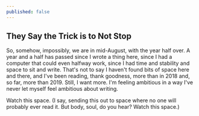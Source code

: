 ```yaml
---
published: false
---
```

## They Say the Trick is to Not Stop

So, somehow, impossibly, we are in mid-August, with the year half over. A year and a half has passed since I wrote a thing here, since I had a computer that could even halfway work, since I had time and stability and space to sit and write. That's not to say I haven't found bits of space here and there, and I've been reading, thank goodness, more than in 2018 and, so far, more than 2019. Still, I want more. I'm feeling ambitious in a way I've never let myself feel ambitious about writing.

Watch this space. (I say, sending this out to space where no one will probably ever read it. But body, soul, do you hear? Watch this space.)
